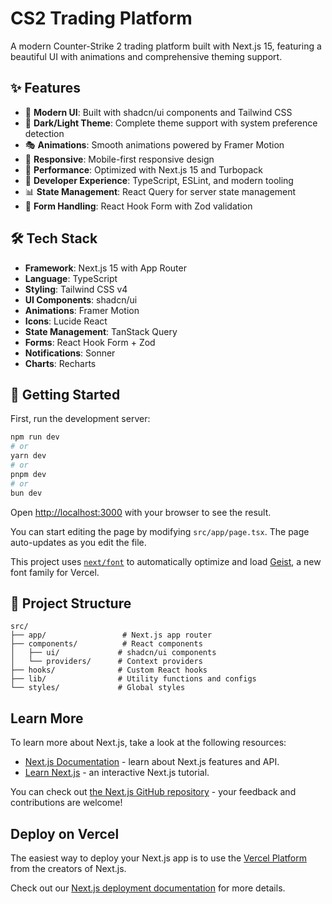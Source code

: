 # CS2 Trading Platform

A modern Counter-Strike 2 trading platform built with Next.js 15, featuring a beautiful UI with animations and comprehensive theming support.

## ✨ Features

- 🎨 **Modern UI**: Built with shadcn/ui components and Tailwind CSS
- 🌙 **Dark/Light Theme**: Complete theme support with system preference detection
- 🎭 **Animations**: Smooth animations powered by Framer Motion
- 📱 **Responsive**: Mobile-first responsive design
- 🚀 **Performance**: Optimized with Next.js 15 and Turbopack
- 🔧 **Developer Experience**: TypeScript, ESLint, and modern tooling
- 📊 **State Management**: React Query for server state management
- 🎯 **Form Handling**: React Hook Form with Zod validation

## 🛠️ Tech Stack

- **Framework**: Next.js 15 with App Router
- **Language**: TypeScript
- **Styling**: Tailwind CSS v4
- **UI Components**: shadcn/ui
- **Animations**: Framer Motion
- **Icons**: Lucide React
- **State Management**: TanStack Query
- **Forms**: React Hook Form + Zod
- **Notifications**: Sonner
- **Charts**: Recharts

## 🚀 Getting Started

First, run the development server:

```bash
npm run dev
# or
yarn dev
# or
pnpm dev
# or
bun dev
```

Open [http://localhost:3000](http://localhost:3000) with your browser to see the result.

You can start editing the page by modifying `src/app/page.tsx`. The page auto-updates as you edit the file.

This project uses [`next/font`](https://nextjs.org/docs/app/building-your-application/optimizing/fonts) to automatically optimize and load [Geist](https://vercel.com/font), a new font family for Vercel.

## 📁 Project Structure

```
src/
├── app/                 # Next.js app router
├── components/          # React components
│   ├── ui/             # shadcn/ui components
│   └── providers/      # Context providers
├── hooks/              # Custom React hooks
├── lib/                # Utility functions and configs
└── styles/             # Global styles
```

## Learn More

To learn more about Next.js, take a look at the following resources:

- [Next.js Documentation](https://nextjs.org/docs) - learn about Next.js features and API.
- [Learn Next.js](https://nextjs.org/learn) - an interactive Next.js tutorial.

You can check out [the Next.js GitHub repository](https://github.com/vercel/next.js) - your feedback and contributions are welcome!

## Deploy on Vercel

The easiest way to deploy your Next.js app is to use the [Vercel Platform](https://vercel.com/new?utm_medium=default-template&filter=next.js&utm_source=create-next-app&utm_campaign=create-next-app-readme) from the creators of Next.js.

Check out our [Next.js deployment documentation](https://nextjs.org/docs/app/building-your-application/deploying) for more details.
